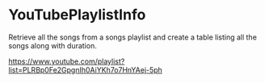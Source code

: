 # YouTubePlaylistInfo
Retrieve all the songs from a songs playlist and create a table listing all the songs along with duration.


https://www.youtube.com/playlist?list=PLRBp0Fe2GpgnIh0AiYKh7o7HnYAej-5ph
